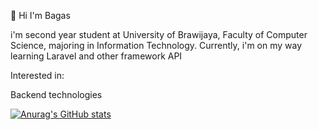 👋 Hi I'm Bagas

i'm second year student at University of Brawijaya, Faculty of Computer Science, majoring in Information Technology.
Currently, i'm on my way learning Laravel and other framework API

Interested in:

Backend technologies

[![Anurag's GitHub stats](https://github-readme-stats.vercel.app/api?username=bagasrna&theme=radical&count_private=true&show_icons=true)](https://github.com/anuraghazra/github-readme-stats)

<!--
**bagasrna/bagasrna** is a ✨ _special_ ✨ repository because its `README.md` (this file) appears on your GitHub profile.

Here are some ideas to get you started:

- 🔭 I’m currently working on ...
- 🌱 I’m currently learning ...
- 👯 I’m looking to collaborate on ...
- 🤔 I’m looking for help with ...
- 💬 Ask me about ...
- 📫 How to reach me: ...
- 😄 Pronouns: ...
- ⚡ Fun fact: ...
-->
